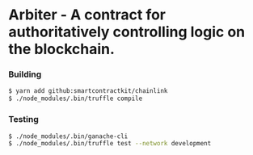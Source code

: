 # Arbiter - A contract for authoritatively controlling logic on the blockchain.

### Building

```bash
$ yarn add github:smartcontractkit/chainlink
$ ./node_modules/.bin/truffle compile
```

### Testing

```bash
$ ./node_modules/.bin/ganache-cli
$ ./node_modules/.bin/truffle test --network development
```